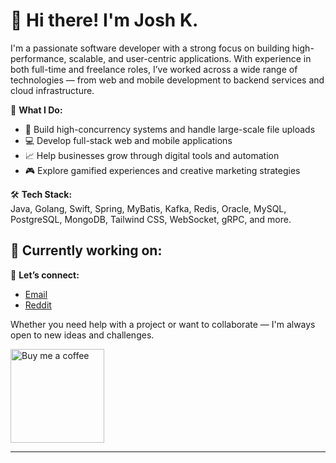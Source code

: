 # 👋 Hi there! I'm Josh K.

I'm a passionate software developer with a strong focus on building high-performance, scalable, and user-centric applications. With experience in both full-time and freelance roles, I’ve worked across a wide range of technologies — from web and mobile development to backend services and cloud infrastructure.

🚀 **What I Do:**
- 🧠 Build high-concurrency systems and handle large-scale file uploads
- 💻 Develop full-stack web and mobile applications
- 📈 Help businesses grow through digital tools and automation
- 🎮 Explore gamified experiences and creative marketing strategies

🛠️ **Tech Stack:**  
Java, Golang, Swift, Spring, MyBatis, Kafka, Redis, Oracle, MySQL, PostgreSQL, MongoDB, Tailwind CSS, WebSocket, gRPC, and more.

🎯 **Currently working on:**  
- 

🔗 **Let’s connect:**
- [Email](mailto:gigacoderx@gmail.com)
- [Reddit](https://www.reddit.com/user/First-Crab-9724)

Whether you need help with a project or want to collaborate — I'm always open to new ideas and challenges.

<a href="https://ko-fi.com/lunar_flowing">
  <img src="https://cdn.ko-fi.com/cdn/kofi3.png?v=6" width="150" alt="Buy me a coffee">
</a>

---
